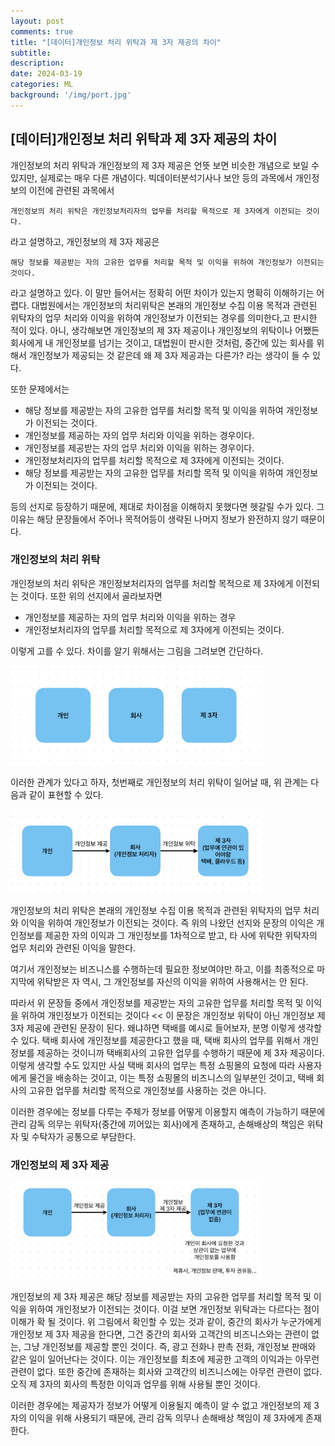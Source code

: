 ```yaml
---
layout: post
comments: true
title: "[데이터]개인정보 처리 위탁과 제 3자 제공의 차이"
subtitle: 
description: 
date: 2024-03-19
categories: ML
background: '/img/port.jpg'
---
```


## [데이터]개인정보 처리 위탁과 제 3자 제공의 차이

개인정보의 처리 위탁과 개인정보의 제 3자 제공은 언뜻 보면 비슷한 개념으로 보일 수 있지만, 실제로는 매우 다른 개념이다.
빅데이터분석기사나 보안 등의 과목에서 개인정보의 이전에 관련된 과목에서 

    개인정보의 처리 위탁은 개인정보처리자의 업무를 처리할 목적으로 제 3자에게 이전되는 것이다.

라고 설명하고, 개인정보의 제 3자 제공은

    해당 정보를 제공받는 자의 고유한 업무를 처리할 목적 및 이익을 위하여 개인정보가 이전되는 것이다.

라고 설명하고 있다. 이 말만 들어서는 정확히 어떤 차이가 있는지 명확히 이해하기는 어렵다. 대법원에서는 개인정보의 처리위탁은 본래의 개인정보 수집 이용 목적과 관련된
 위탁자의 업무 처리와 이익을 위하여 개인정보가 이전되는 경우를 의미한다,고 판시한 적이 있다. 아니, 생각해보면 개인정보의 제 3자 제공이나 개인정보의 위탁이나
 어쨌든 회사에게 내 개인정보를 넘기는 것이고, 대법원이 판시한 것처럼, 중간에 있는 회사를 위해서 개인정보가 제공되는 것 같은데 왜 제 3자 제공과는 다른가? 라는 생각이 들 수 있다.

또한 문제에서는

* 해당 정보를 제공받는 자의 고유한 업무를 처리할 목적 및 이익을 위하여 개인정보가 이전되는 것이다.
* 개인정보를 제공하는 자의 업무 처리와 이익을 위하는 경우이다.
* 개인정보를 제공받는 자의 업무 처리와 이익을 위하는 경우이다.
* 개인정보처리자의 업무를 처리할 목적으로 제 3자에게 이전되는 것이다.
* 해당 정보를 제공받는 자의 고유한 업무를 처리할 목적 및 이익을 위하여 개인정보가 이전되는 것이다.

등의 선지로 등장하기 때문에, 제대로 차이점을 이해하지 못했다면 헷갈릴 수가 있다. 그 이유는 해당 문장들에서 주어나 목적어등이 생략된 나머지 정보가 
완전하지 않기 때문이다.


### 개인정보의 처리 위탁

개인정보의 처리 위탁은 개인정보처리자의 업무를 처리할 목적으로 제 3자에게 이전되는 것이다. 또한 위의 선지에서 골라보자면 

* 개인정보를 제공하는 자의 업무 처리와 이익을 위하는 경우
* 개인정보처리자의 업무를 처리할 목적으로 제 3자에게 이전되는 것이다.

이렇게 고를 수 있다. 차이를 알기 위해서는 그림을 그려보면 간단하다.

<img src="/img/posts/personal-information/1.png" width="80%">

이러한 관계가 있다고 하자, 첫번째로 개인정보의 처리 위탁이 일어날 때, 위 관계는 다음과 같이 표현할 수 있다.

<img src="/img/posts/personal-information/2.png" width="80%">

개인정보의 처리 위탁은 본래의 개인정보 수집 이용 목적과 관련된 위탁자의 업무 처리와 이익을 위하여 개인정보가 이전되는 것이다. 
즉 위의 나왔던 선지와 문장의 이익은 개인정보를 제공한 자의 이익과 그 개인정보를 1차적으로 받고, 타 사에 위탁한 위탁자의 업무 처리와 관련된 이익을 말한다.

여기서 개인정보는 비즈니스를 수행하는데 필요한 정보여야만 하고, 이를 최종적으로 마지막에 위탁받은 자 역시, 그 개인정보를 자신의 이익을 위하여 사용해서는 안 된다.

따라서 위 문장들 중에서 개인정보를 제공받는 자의 고유한 업무를 처리할 목적 및 이익을 위하여 개인정보가 이전되는 것이다 << 이 문장은 개인정보 위탁이 아닌 개인정보 제 3자 제공에 관련된 문장이 된다.
왜냐하면 택배를 예시로 들어보자, 분명 이렇게 생각할 수 있다. 택배 회사에 개인정보를 제공한다고 했을 때, 택배 회사의 업무를 위해서 개인정보를 제공하는 것이니까 택배회사의 고유한 업무를 수행하기 때문에 제 3자 제공이다. 이렇게 생각할 수도 있지만
 사실 택배 회사의 업무는 특정 쇼핑몰의 요청에 따라 사용자에게 물건을 배송하는 것이고, 이는 특정 쇼핑몰의 비즈니스의 일부분인 것이고, 택배 회사의 고유한 업무를 처리할 목적으로 개인정보를 사용하는 것은 아니다.

이러한 경우에는 정보를 다루는 주체가 정보를 어떻게 이용할지 예측이 가능하기 때문에 관리 감독 의무는 위탁자(중간에 끼어있는 회사)에게 존재하고, 손해배상의 책임은 위탁자 및 수탁자가 공통으로 부담한다.

### 개인정보의 제 3자 제공

<img src="/img/posts/personal-information/3.png" width="80%">

개인정보의 제 3자 제공은 해당 정보를 제공받는 자의 고유한 업무를 처리할 목적 및 이익을 위하여 개인정보가 이전되는 것이다. 이걸 보면 개인정보 위탁과는 다르다는 점이 이해가 확 될 것이다.
위 그림에서 확인할 수 있는 것과 같이, 중간의 회사가 누군가에게 개인정보 제 3자 제공을 한다면, 그건 중간의 회사와 고객간의 비즈니스와는 관련이 없는,
그냥 개인정보를 제공할 뿐인 것이다. 즉, 광고 전화나 판촉 전화, 개인정보 판매와 같은 일이 일어난다는 것이다. 이는 개인정보를 최초에 제공한 고객의 이익과는 아무런 관련이 없다. 또한 중간에 존재하는 회사와 고객간의 비즈니스에는 
아무런 관련이 없다. 오직 제 3자의 회사의 특정한 이익과 업무를 위해 사용될 뿐인 것이다.

이러한 경우에는 제공자가 정보가 어떻게 이용될지 예측이 알 수 없고 개인정보의 제 3자의 이익을 위해 사용되기 때문에, 관리 감독 의무나 손해배상 책임이 제 3자에게 존재한다.

